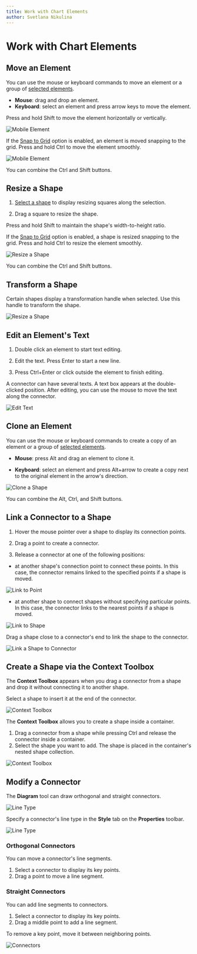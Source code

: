 ```yaml
---
title: Work with Chart Elements
author: Svetlana Nikulina
---
```

# Work with Chart Elements

## Move an Element

You can use the mouse or keyboard commands to move an element or a group of [selected elements](select-elements.md).

- **Mouse**: drag and drop an element. 
- **Keyboard**: select an element and press arrow keys to move the element.

Press and hold Shift to move the element horizontally or vertically.

![Mobile Element](../../images/diagram-move-element-shift.gif)

If the [Snap to Grid](page-and-view-settings.md#grid-settings) option is enabled, an element is moved snapping to the grid. Press and hold Ctrl to move the element smoothly. 

![Mobile Element](../../images/diagram-move-element.gif)

You can combine the Ctrl and Shift buttons.

## Resize a Shape

1. [Select a shape](select-elements.md) to display resizing squares along the selection.

1. Drag a square to resize the shape.

Press and hold Shift to maintain the shape's width-to-height ratio.

If the [Snap to Grid](page-and-view-settings.md#grid-settings) option is enabled, a shape is resized snapping to the grid. Press and hold Ctrl to resize the element smoothly.

![Resize a Shape](../../images/diagram-resize-shape.gif)

You can combine the Ctrl and Shift buttons.

## Transform a Shape

Certain shapes display a transformation handle when selected. Use this handle to transform the shape.


![Resize a Shape](../../images/diagram-transform-shape.gif)

## Edit an Element's Text

1. Double click an element to start text editing.

1. Edit the text. Press Enter to start a new line.

1. Press Ctrl+Enter or click outside the element to finish editing.

A connector can have several texts. A text box appears at the double-clicked position. After editing, you can use the mouse to move the text along the connector.

![Edit Text](../../images/diagram-edit-text.gif)

## Clone an Element

You can use the mouse or keyboard commands to create a copy of an element or a group of [selected elements](select-elements.md).


- **Mouse**: press Alt and drag an element to clone it.


- **Keyboard**: select an element and press Alt+arrow to create a copy next to the original element in the arrow's direction.


![Clone a Shape](../../images/diagram-clone-element.gif)

You can combine the Alt, Ctrl, and Shift buttons.


## Link a Connector to a Shape

1. Hover the mouse pointer over a shape to display its connection points.


1. Drag a point to create a connector.

1. Release a connector at one of the following positions: 

- at another shape's connection point to connect these points. In this case, the connector remains linked to the specified points if a shape is moved.


![Link to Point](../../images/diagram-link-to-point.gif)

- at another shape to connect shapes without specifying particular points. In this case, the connector links to the nearest points if a shape is moved.

![Link to Shape](../../images/diagram-link-to-shape.gif)

Drag a shape close to a connector's end to link the shape to the connector.

![Link a Shape to Connector](../../images/diagram-link-shape-to-connector.gif)


## Create a Shape via the Context Toolbox

The **Context Toolbox** appears when you drag a connector from a shape and drop it without connecting it to another shape. 

Select a shape to insert it at the end of the connector. 


![Context Toolbox](../../images/diagram-context-toolbox.gif)

The **Context Toolbox** allows you to create a shape inside a container. 

1. Drag a connector from a shape while pressing Ctrl and release the connector inside a container. 
2. Select the shape you want to add. The shape is placed in the container's nested shape collection.


![Context Toolbox](../../images/diagram-context-toolbox-with-container.gif)

## Modify a Connector

The **Diagram** tool can draw orthogonal and straight connectors. 

![Line Type](../../images/diagram-connector-line-type.png)

Specify a connector's line type in the **Style** tab on the **Properties** toolbar.


![Line Type](../../images/diagram-properties-line-type.png)

### Orthogonal Connectors

You can move a connector's line segments.

1. Select a connector to display its key points.
2. Drag a point to move a line segment.

### Straight Connectors

You can add line segments to connectors.

1. Select a connector to display its key points.
2. Drag a middle point to add a line segment.

To remove a key point, move it between neighboring points.

![Connectors](../../images/diagram-modify-connector.gif)
